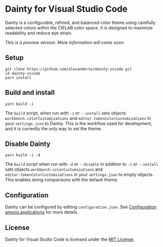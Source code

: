 # Dainty for Visual Studio Code

Dainty is a configurable, refined, and balanced color theme using carefully selected colors within the CIELAB color space. It is designed to maximize readability and reduce eye strain.

_This is a preview version. More information will come soon._

## Setup

    git clone https://github.com/alexanderte/dainty-vscode.git
    cd dainty-vscode
    yarn install

## Build and install

    yarn build -i

The `build` script, when run with `-i` or `--install` sets objects `workbench.colorCustomizations` and `editor.tokenColorCustomizations` in your `settings.json` to Dainty. This is the workflow used for development, and it is currently the only way to set the theme.

## Disable Dainty

    yarn build -i -d

The `build` script when run with `-d` or `--disable` in addition to `-i` or `--install` sets objects `workbench.colorCustomizations` and `editor.tokenColorCustomizations` in your `settings.json` to empty objects. This enables doing comparisons with the default theme.

## Configuration

Dainty can be configured by editing `configuration.json`. See [Configuration among applications](https://github.com/alexanderte/dainty-shared/blob/master/configuration-shared.md) for more details.

## License

Dainty for Visual Studio Code is licensed under the [MIT License](https://github.com/alexanderte/dainty-vscode/blob/master/license.md).
